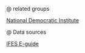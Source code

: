 @ related groups

[National Democratic Institute](https://www.ndi.org/)

@ Data sources

[IFES E-guide](http://www.electionguide.org/)
